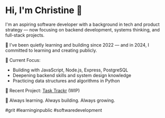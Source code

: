 # Hi, I'm Christine 👋
I'm an aspiring software developer with a background in tech and product strategy — now focusing on backend development, systems thinking, and full-stack projects.

🌱 I've been quietly learning and building since 2022 — and in 2024, I committed to learning and creating publicly.

🔧 Current Focus:
- Building with JavaScript, Node.js, Express, PostgreSQL
- Deepening backend skills and system design knowledge
- Practicing data structures and algorithms in Python

🚀 Recent Project: [Task Trackr](https://task-trackr-auth.vercel.app/) (WIP)

🤝 Always learning. Always building. Always growing.

#grit #learninginpublic #softwaredevelopment


<!--
**christinelinster/christinelinster** is a ✨ _special_ ✨ repository because its `README.md` (this file) appears on your GitHub profile.

Here are some ideas to get you started:

- 🔭 I’m currently working on ...
- 🌱 I’m currently learning ...
- 👯 I’m looking to collaborate on ...
- 🤔 I’m looking for help with ...
- 💬 Ask me about ...
- 📫 How to reach me: ...
- 😄 Pronouns: ...
- ⚡ Fun fact: ...
-->

